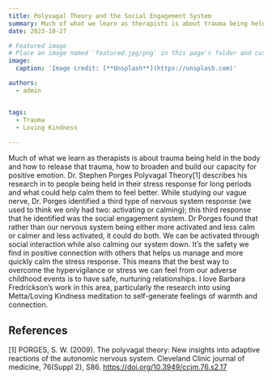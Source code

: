```yaml
---
title: Polyvagal Theory and the Social Engagement System
summary: Much of what we learn as therapists is about trauma being held in the body and how to release that trauma, how to broaden and build our capacity for positive emotion. 
date: 2023-10-27

# Featured image
# Place an image named `featured.jpg/png` in this page's folder and customize its options here.
image:
  caption: 'Image credit: [**Unsplash**](https://unsplash.com)'

authors:
  - admin


tags:
  - Trauma
  - Loving Kindness
 
---
```

Much of what we learn as therapists is about trauma being held in the body and how to release that trauma, how to broaden and build our capacity for positive emotion. Dr. Stephen Porges Polyvagal Theory[1] describes his research in to people being held in their stress response for long periods and what could help calm them to feel better. While studying our vague nerve, Dr. Porges identified a third type of nervous system response (we used to think we only had two: activating or calming); this third response that he identified was the social engagement system. Dr Porges found that rather than our nervous system being either more activated and less calm or calmer and less activated, it could do both.  We can be activated through social interaction while also calming our system down. It’s the safety we find in positive connection with others that helps us manage and more quickly calm the stress response. This means that the best way to overcome the hypervigilance or stress we can feel from our adverse childhood events is to have safe, nurturing relationships.  I love Barbara Fredrickson’s work in this area, particularly the research into using Metta/Loving Kindness meditation to self-generate feelings of warmth and connection.

## References

[1] PORGES, S. W. (2009). The polyvagal theory: New insights into adaptive reactions of the autonomic nervous system. Cleveland Clinic journal of medicine, 76(Suppl 2), S86. https://doi.org/10.3949/ccjm.76.s2.17
